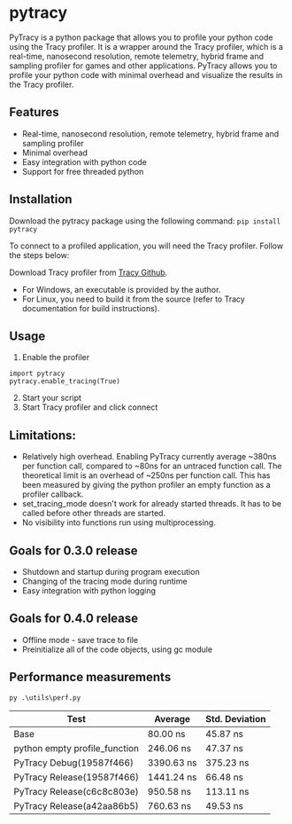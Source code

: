 # pytracy

PyTracy is a python package that allows you to profile your python code using the Tracy profiler. It is a wrapper around the Tracy profiler, which is a real-time, nanosecond resolution, remote telemetry, hybrid frame and sampling profiler for games and other applications. PyTracy allows you to profile your python code with minimal overhead and visualize the results in the Tracy profiler.

## Features
- Real-time, nanosecond resolution, remote telemetry, hybrid frame and sampling profiler
- Minimal overhead
- Easy integration with python code
- Support for free threaded python

## Installation 

Download the pytracy package using the following command:
`pip install pytracy`

To connect to a profiled application, you will need the Tracy profiler. Follow the steps below:

Download Tracy profiler from [Tracy Github](https://github.com/wolfpld/tracy/releases/tag/v0.11.1). 
- For Windows, an executable is provided by the author.
- For Linux, you need to build it from the source (refer to Tracy documentation for build instructions).

## Usage
1. Enable the profiler
```(python)
import pytracy
pytracy.enable_tracing(True)
```
2. Start your script
3. Start Tracy profiler and click connect

## Limitations:
- Relatively high overhead. Enabling PyTracy currently average ~380ns per function call, compared to ~80ns for an untraced function call. The theoretical limit is an overhead of ~250ns per function call. This has been measured by giving the python profiler an empty function as a profiler callback.
- set_tracing_mode doesn't work for already started threads. It has to be called before other threads are started.
- No visibility into functions run using multiprocessing.

## Goals for 0.3.0 release
- Shutdown and startup during program execution
- Changing of the tracing mode during runtime
- Easy integration with python logging

## Goals for 0.4.0 release
- Offline mode - save trace to file
- Preinitialize all of the code objects, using gc module

## Performance measurements
`py .\utils\perf.py`

| Test | Average | Std. Deviation |
| - | - | - |
| Base | 80.00 ns |45.87 ns
| python empty profile_function| 246.06 ns |47.37 ns
| PyTracy Debug(19587f466)| 3390.63 ns |375.23 ns
| PyTracy Release(19587f466)| 1441.24 ns |66.48 ns
| PyTracy Release(c6c8c803e)| 950.58 ns |113.11 ns
| PyTracy Release(a42aa86b5)| 760.63 ns |49.53 ns
